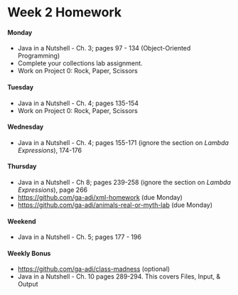 # Week 2 Homework

#### Monday

* Java in a Nutshell - Ch. 3; pages 97 - 134 (Object-Oriented Programming)
* Complete your collections lab assignment.
* Work on Project 0: Rock, Paper, Scissors

#### Tuesday

* Java in a Nutshell - Ch. 4; pages 135-154
* Work on Project 0: Rock, Paper, Scissors

#### Wednesday

* Java in a Nutshell - Ch. 4; pages 155-171 (ignore the section on _Lambda Expressions_), 174-176

#### Thursday

* Java in a Nutshell - Ch 8; pages 239-258 (ignore the section on _Lambda Expressions_), page 266
* https://github.com/ga-adi/xml-homework (due Monday)
* https://github.com/ga-adi/animals-real-or-myth-lab (due Monday)

#### Weekend

* Java in a Nutshell - Ch. 5; pages 177 - 196

#### Weekly Bonus

* https://github.com/ga-adi/class-madness (optional)
* Java in a Nutshell - Ch. 10 pages 289-294. This covers Files, Input, & Output
